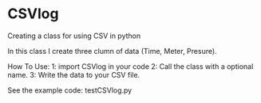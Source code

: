 # CSVlog
Creating a class for using CSV in python

In this class I create three clumn of data (Time, Meter, Presure).

How To Use:
1: import CSVlog in your code
2: Call the class with a optional name.
3: Write the data to your CSV file.

See the example code: testCSVlog.py 

